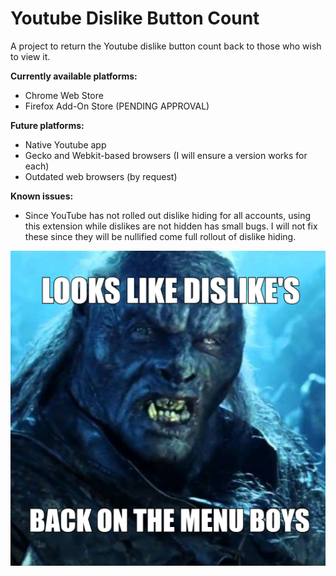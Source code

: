 # Youtube Dislike Button Count
A project to return the Youtube dislike button count back to those who wish to view it.

**Currently available platforms:**
- Chrome Web Store
- Firefox Add-On Store (PENDING APPROVAL)

**Future platforms:**
- Native Youtube app
- Gecko and Webkit-based browsers (I will ensure a version works for each)
- Outdated web browsers (by request)

**Known issues:**
- Since YouTube has not rolled out dislike hiding for all accounts, using this extension while dislikes are not hidden has small bugs. I will not fix these since they will be nullified come full rollout of dislike hiding.

![Screenshot](images/meme.png)
